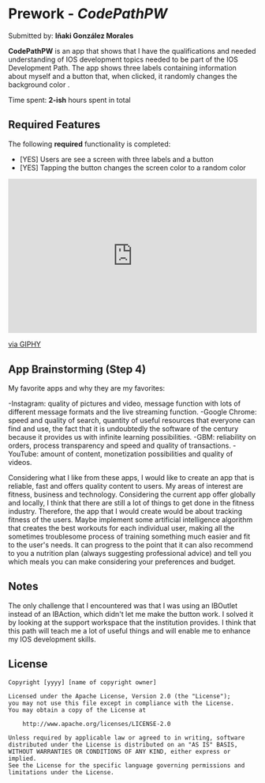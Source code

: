 # Prework - *CodePathPW*

Submitted by: **Iñaki González Morales**

**CodePathPW** is an app that shows that I have the qualifications and needed understanding of IOS development topics needed to be part of the IOS Development Path. The app shows three labels containing information about myself and a button that, when clicked, it randomly changes the background color . 

Time spent: **2-ish** hours spent in total

## Required Features

The following **required** functionality is completed:

- [YES] Users are see a screen with three labels and a button
- [YES] Tapping the button changes the screen color to a random color
 
<div style="width:100%;height:0;padding-bottom:62%;position:relative;"><iframe src="https://giphy.com/embed/uUL0eHoXRLiqvaacG5" width="100%" height="100%" style="position:absolute" frameBorder="0" class="giphy-embed" allowFullScreen></iframe></div><p><a href="https://giphy.com/gifs/uUL0eHoXRLiqvaacG5">via GIPHY</a></p>

## App Brainstorming (Step 4)
My favorite apps and why they are my favorites:

-Instagram: quality of pictures and video, message function with lots of different message formats and the live streaming function.
-Google Chrome: speed and quality of search, quantity of useful resources that everyone can find and use, the fact that it is undoubtedly the software of the century because it provides us with infinite learning possibilities.
-GBM: reliability on orders, process transparency and speed and quality of transactions. 
-YouTube: amount of content, monetization possibilities and quality of videos.

Considering what I like from these apps, I would like to create an app that is reliable, fast and offers quality content to users. My areas of interest are fitness, business and technology. Considering the current app offer globally and locally, I think that there are still a lot of things to get done in the fitness industry. Therefore, the app that I would create would be about tracking fitness of the users. Maybe implement some artificial intelligence algorithm that creates the best workouts for each individual user, making all the sometimes troublesome process of training something much easier and fit to the user's needs. It can progress to the point that it can also recommend to you a nutrition plan (always suggesting professional advice) and tell you which meals you can make considering your preferences and budget.



## Notes

The only challenge that I encountered was that I was using an IBOutlet instead of an IBAction, which didn't let me make the button work. I solved it by looking at the support workspace that the institution provides. I think that this path will teach me a lot of useful things and will enable me to enhance my IOS development skills. 

## License

    Copyright [yyyy] [name of copyright owner]

    Licensed under the Apache License, Version 2.0 (the "License");
    you may not use this file except in compliance with the License.
    You may obtain a copy of the License at

        http://www.apache.org/licenses/LICENSE-2.0

    Unless required by applicable law or agreed to in writing, software
    distributed under the License is distributed on an "AS IS" BASIS,
    WITHOUT WARRANTIES OR CONDITIONS OF ANY KIND, either express or implied.
    See the License for the specific language governing permissions and
    limitations under the License.
